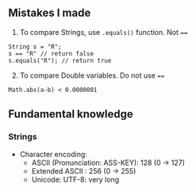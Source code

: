 




## Mistakes I made

1. To compare Strings, use `.equals()` function. Not `==`
```
String s = "R";
s == "R" // return false
s.equals("R"); // return true
```

2. To compare Double variables. Do not use `==`
```
Math.abs(a-b) < 0.0000001
```


## Fundamental knowledge



### Strings
* Character encoding:
  * ASCII (Pronunciation: ASS-KEY): 128 (0 -> 127)
  * Extended ASCII : 256 (0 -> 255)
  * Unicode: UTF-8:  very long
